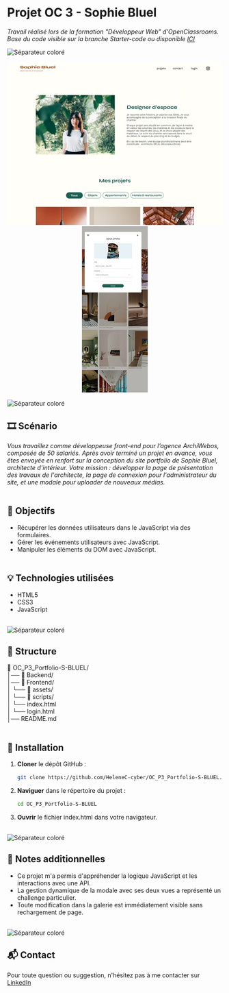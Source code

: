# Projet OC 3 - Sophie Bluel

<i>Travail réalisé lors de la formation "Développeur Web" d'OpenClassrooms.<br>
Base du code visible sur la branche Starter-code ou disponible [ICI](https://github.com/OpenClassrooms-Student-Center/Portfolio-architecte-sophie-bluel)
</i>

![Séparateur coloré](./FrontEnd/assets/images/readMe/séparateur.png)

<p align="center">
  <img src="./FrontEnd/assets/images/readMe/sophie-bluel-desktop.webp" alt="Capture d'écran du site Sophie Bluel sur ordinateur">
  <img src="./FrontEnd/assets/images/readMe/sophie-bluel-modal.webp" alt="Capture d'écran de la modale du site de Sophie Bluel">
</p>

![Séparateur coloré](./FrontEnd/assets/images/readMe/séparateur.png)

## 🎞️ Scénario

<i>Vous travaillez comme développeuse front-end pour l’agence ArchiWebos, composée de 50 salariés. Après avoir terminé un projet en avance, vous êtes envoyée en renfort sur la conception du site portfolio de Sophie Bluel, architecte d'intérieur. Votre mission : développer la page de présentation des travaux de l'architecte, la page de connexion pour l'administrateur du site, et une modale pour uploader de nouveaux médias.</i>
<br><br>

## 🎯 Objectifs
- Récupérer les données utilisateurs dans le JavaScript via des formulaires.
- Gérer les événements utilisateurs avec JavaScript.
- Manipuler les éléments du DOM avec JavaScript.
<br><br>

## 💡 Technologies utilisées
- HTML5
- CSS3
- JavaScript
<br><br>

![Séparateur coloré](./FrontEnd/assets/images/readMe/séparateur.png)

## 📂 Structure

📁 OC_P3_Portfolio-S-BLUEL/ <br> 
│── 📁 Backend/<br> 
│── 📁 Frontend/<br> 
│    └── 📁 assets/ <br>
│    └── 📁 scripts/<br> 
│    └── index.html <br>
│    └── login.html <br>
│── README.md
<br><br>

## 🚀 Installation
1. **Cloner** le dépôt GitHub :
   ```bash
   git clone https://github.com/HeleneC-cyber/OC_P3_Portfolio-S-BLUEL.git
2. **Naviguer** dans le répertoire du projet :
   ```bash
   cd OC_P3_Portfolio-S-BLUEL
3. **Ouvrir** le fichier index.html dans votre navigateur.
<br><br>

![Séparateur coloré](./FrontEnd/assets/images/readMe/séparateur.png)

## 📝 Notes additionnelles
- Ce projet m'a permis d'appréhender la logique JavaScript et les interactions avec une API.
- La gestion dynamique de la modale avec ses deux vues a représenté un challenge particulier.
- Toute modification dans la galerie est immédiatement visible sans rechargement de page.
<br><br>

![Séparateur coloré](./FrontEnd/assets/images/readMe/séparateur.png)

## 📬 Contact

Pour toute question ou suggestion, n'hésitez pas à me contacter sur [LinkedIn](https://www.linkedin.com/in/helene-canovas-48710b141/)


